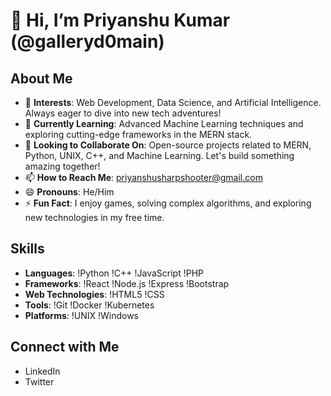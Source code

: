# 👋 Hi, I’m Priyanshu Kumar (@galleryd0main)

## About Me
- 👀 **Interests**: Web Development, Data Science, and Artificial Intelligence. Always eager to dive into new tech adventures!
- 🌱 **Currently Learning**: Advanced Machine Learning techniques and exploring cutting-edge frameworks in the MERN stack.
- 💞️ **Looking to Collaborate On**: Open-source projects related to MERN, Python, UNIX, C++, and Machine Learning. Let's build something amazing together!
- 📫 **How to Reach Me**: priyanshusharpshooter@gmail.com
- 😄 **Pronouns**: He/Him
- ⚡ **Fun Fact**: I enjoy games, solving complex algorithms, and exploring new technologies in my free time.

## Skills
- **Languages**:
  !Python
  !C++
  !JavaScript
  !PHP
- **Frameworks**:
  !React
  !Node.js
  !Express
  !Bootstrap
- **Web Technologies**:
  !HTML5
  !CSS
- **Tools**:
  !Git
  !Docker
  !Kubernetes
- **Platforms**:
  !UNIX
  !Windows

## Connect with Me
- LinkedIn
- Twitter

<!---
galleryd0main/galleryd0main is a ✨ special ✨ repository because its `README.md` (this file) appears on your GitHub profile.
You can click the Preview link to take a look at your changes.
--->
